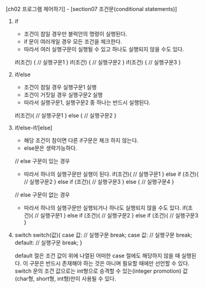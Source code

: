 [ch02 프로그램 제어하기] - [section07 조건문(conditional statements)]

01. if
	- 조건이 참일 경우만 블럭안의 명령이 실행된다.
	- if 문이 여러개일 경우 모든 조건을 체크한다.
	- 따라서 여러 실행구문이 실행될 수 있고 하나도 실행되지 않을 수도 있다.
	
	if(조건) {
		// 실행구문1
	}
	if(조건) {
		// 실행구문2
	}
	if(조건) {
		// 실행구문3
	}
	
02. if/else
	- 조건이  참일 경우 실행구문1 실행
	- 조건이 거짓일 경우 실행구문2 실행
	- 따라서 실행구문1, 실행구문2 중 하나는 반드시 실행된다.
	
	if(조건){
		// 실행구문1
	} else {
		// 실행구문2
	}

03. if/else-if/[else]
	- 해당 조건이 참이면 다른 if구문은 체크 하지 않는다.
	- else문은 생략가능하다.
	
	// else 구문이 있는 경우
	- 따라서 하나의 실행구문만 실행이 된다.
	if(조건){
		// 실행구문1
	} else if (조건){
		// 실행구문2
	} else if (조건){
		// 실행구문3
	} else {
		// 실행구문4
	}
	
	// else 구문이 없는 경우
	- 따라서 하나의 실행구문만 실행되거나 하나도 실행되지 않을 수도 있다.
	if(조건){
		// 실행구문1
	} else if (조건){
		// 실행구문2
	} else if (조건){
		// 실행구문3
	}

04. switch
	switch(값){
		case 값:
			// 실행구문
			break;
		case 값:
			// 실행구문
			break;
		default:
			// 실행구문
			break;
	}
	
	default 절은 조건 값이 위에 나열된 어떠한 case 절에도 해당하지 않을 때 실행된다.
	이 구문은 반드시 존재해야 하는 것은 아니며 필요할 때에만 선언할 수 있다.
	switch 문의 조건 값으로는 int형으로 승격할 수 있는(integer promotion) 값(char형, short형, int형)만이 사용될 수 있다.
	
